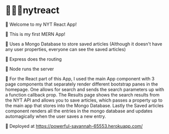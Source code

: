 # 📰📰📰nytreact

📰 Welcome to my NYT React App!

📰 This is my first MERN App!

📰 Uses a Mongo Database to store saved articles (Although it doesn't have any user properties, everyone can see the saved articles)

📰 Express does the routing

📰 Node runs the server

📰 For the React part of this App, I used the main App component with 3 page components that separately render different bootstrap panes in the homepage.  One allows for search and sends the search parameters up with a function callback prop.  The Results page shows the search results from the NYT API and allows you to save articles, which passes a property up to the main app that stores into the Mongo Database.  Lastly the Saved articles component renders all the entries in the mongo database and updates automagically when the user saves a new entry.

📰 Deployed at https://powerful-savannah-65553.herokuapp.com/
